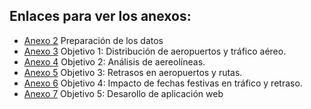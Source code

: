 ## Enlaces para ver los anexos:

- [Anexo 2](https://carlesnaes.github.io/Estudio-de-los-vuelos-nacionales-de-EEUU/Anexos/Anexo%202%20Preparaci%C3%B3n%20del%20proyecto.html) Preparación de los datos
- [Anexo 3](https://carlesnaes.github.io/Estudio-de-los-vuelos-nacionales-de-EEUU/Anexos/Anexo%203%20Objetivo_1.html) Objetivo 1: Distribución de aeropuertos y tráfico aéreo.
- [Anexo 4](https://carlesnaes.github.io/Estudio-de-los-vuelos-nacionales-de-EEUU/Anexos/Anexo%204%20Objetivo_2.html) Objetivo 2: Análisis de aereolíneas. 
- [Anexo 5](https://carlesnaes.github.io/Estudio-de-los-vuelos-nacionales-de-EEUU/Anexos/Anexo%205%20Objetivo_3.html) Objetivo 3: Retrasos en aeropuertos y rutas.
- [Anexo 6](https://carlesnaes.github.io/Estudio-de-los-vuelos-nacionales-de-EEUU/Anexos/Anexo%206%20Objetivo_4.html) Objetivo 4: Impacto de fechas festivas en tráfico y retraso.
- [Anexo 7](https://carlesnaes.github.io/Estudio-de-los-vuelos-nacionales-de-EEUU/Anexos/Anexo%207%20Objetivo_5.html) Objetivo 5: Desarollo de aplicación web
